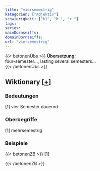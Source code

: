 ```yaml
---
title: "viersemestrig"
kategorien: ["Adjektiv"]
schwierigkeit: ["k1", "h_", "r_"]
tags:
series:
mainDornseiffs:
domainDornseiffs:
url: "viersemestrig"
---
```


{{< betonenÜbs >}}
**Übersetzung:**  
four-semester..., lasting several semesters...  
{{< /betonenÜbs >}}

## Wiktionary [[+](https://de.wiktionary.org/wiki/viersemestrig)]

### Bedeutungen
[1] vier Semester dauernd  

### Oberbegriffe
[1] mehrsemestrig  

### Beispiele
{{< betonenZB >}}
[1]  

{{< /betonenZB >}}

